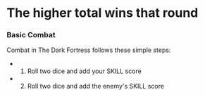 # The higher total wins that round

### Basic Combat

Combat in The Dark Fortress follows these simple steps:
- 1. Roll two dice and add your SKILL score
- 2. Roll two dice and add the enemy's SKILL score
